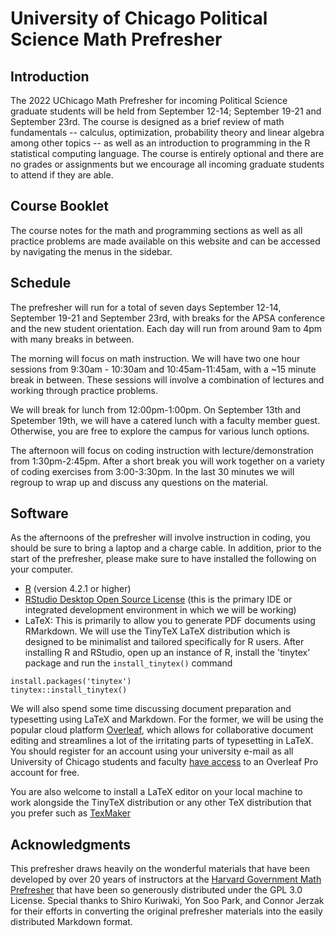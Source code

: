 # University of Chicago Political Science Math Prefresher

## Introduction

The 2022 UChicago Math Prefresher for incoming Political Science graduate students will be held from September 12-14; September 19-21 and September 23rd. The course is designed as a brief review of math fundamentals -- calculus, optimization, probability theory and linear algebra among other topics -- as well as an introduction to programming in the R statistical computing language. The course is entirely optional and there are no grades or assignments but we encourage all incoming graduate students to attend if they are able.

## Course Booklet

The course notes for the math and programming sections as well as all practice problems are made available on this website and can be accessed by navigating the menus in the sidebar.

## Schedule

The prefresher will run for a total of seven days September 12-14, September 19-21 and September 23rd, with breaks for the APSA conference and the new student orientation. Each day will run from around 9am to 4pm with many breaks in between.

The morning will focus on math instruction. We will have two one hour sessions from 9:30am - 10:30am and 10:45am-11:45am, with a ~15 minute break in between. These sessions will involve a combination of lectures and working through practice problems. 

We will break for lunch from 12:00pm-1:00pm. On September 13th and Spetember 19th, we will have a catered lunch with a faculty member guest. Otherwise, you are free to explore the campus for various lunch options.

The afternoon will focus on coding instruction with lecture/demonstration from 1:30pm-2:45pm.  After a short break you will work together on a variety of coding exercises from 3:00-3:30pm. In the last 30 minutes we will regroup to wrap up and discuss any questions on the material.

## Software

As the afternoons of the prefresher will involve instruction in coding, you should be sure to bring a laptop and a charge cable. In addition, prior to the start of the prefresher, please make sure to have installed the following on your computer.

- [R](https://www.r-project.org/) (version 4.2.1 or higher)
- [RStudio Desktop Open Source License](https://www.rstudio.com/products/rstudio/) (this is the primary IDE or integrated development environment in which we will be working)
- LaTeX: This is primarily to allow you to generate PDF documents using RMarkdown. We will use the TinyTeX LaTeX distribution which is designed to be minimalist and tailored specifically for R users. After installing R and RStudio, open up an instance of R, install the 'tinytex' package and run the `install_tinytex()` command 

```{r, eval=FALSE}
install.packages('tinytex')
tinytex::install_tinytex()
```

We will also spend some time discussing document preparation and typesetting using LaTeX and Markdown. For the former, we will be using the popular cloud platform [Overleaf](https://www.overleaf.com/), which allows for collaborative document editing and streamlines a lot of the irritating parts of typesetting in LaTeX. You should register for an account using your university e-mail as all University of Chicago students and faculty [have access](https://guides.lib.uchicago.edu/latex) to an Overleaf Pro account for free.

You are also welcome to install a LaTeX editor on your local machine to work alongside the TinyTeX distribution or any other TeX distribution that you prefer such as [TexMaker](https://www.xm1math.net/texmaker/)

## Acknowledgments

This prefresher draws heavily on the wonderful materials that have been developed by over 20 years of instructors at the [Harvard Government Math Prefresher](https://github.com/IQSS/prefresher) that have been so generously distributed under the GPL 3.0 License. Special thanks to Shiro Kuriwaki, Yon Soo Park, and Connor Jerzak for their efforts in converting the original prefresher materials into the easily distributed Markdown format.
